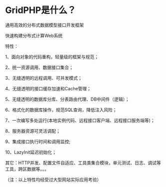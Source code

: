 GridPHP是什么？
=======

通用高效的分布式数据模型接口开发框架

快速构建分布式计算Web系统

特性：

1、面向对象的代码重构，轻量级的框架与规范；

2、统一资源调用、数据接口集合；

3、无缝透明的远程调用、可并发模式；

4、无缝透明的接口缓存加速和Cache管理；

5、无缝透明的数据库分库、分表路由代理、DB中间件（逻辑）；

6、格式化的数据库操作，规范SQL查询，降低注入风险；

7、一次编写多处运行(本地实例代码、远程接口客户端、远程接口服务端等)；

8、服务器资源可灵活调配；

9、集成接口执行时间和调用监控;

10、LazyInit延迟初始化；

其它：HTTP并发、配置文件自适应、工具类集合模块，单元测试、日志、调试等工具，跨区数据等。。。

（注：以上特性均经受过大型网站实际应用考验）